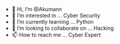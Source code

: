 - 👋 Hi, I’m @Akumann
- 👀 I’m interested in ... Cyber Security
- 🌱 I’m currently learning ... Python
- 💞️ I’m looking to collaborate on ... Hacking
- 📫 How to reach me ... Cyber Expert

<!---
Akumann/Akumann is a ✨ special ✨ repository because its `README.md` (this file) appears on your GitHub profile.
You can click the Preview link to take a look at your changes.
--->
